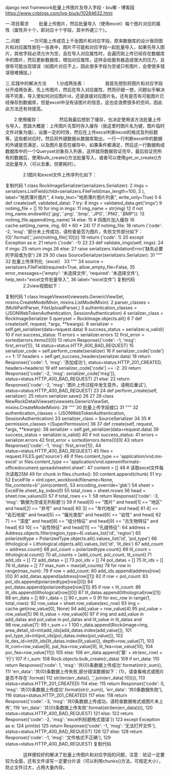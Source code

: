 django rest framework批量上传图片及导入字段 - biu嘟 - 博客园 https://www.cnblogs.com/lyq-biu/p/10284632.html

一.项目需求
　　批量上传图片，然后批量导入（使用excel）每个图片对应的属性（属性共十个，即对应十个字段，其中外键三个）。

二.问题
　　一次可能上传成百上千张图片和对应字段，原来数据库的设计我将图片和对应属性放在一张表中，图片不可能和对应字段一起批量导入，如果先导入图片，其他字段必须允许为空，且在导入对应属性时，会遍历刚上传已经存在数据库中的图片，然后更新数据库，增加对应属性，这样会给服务器造成很大的压力，且很有可能出现错误（如图片对应不上，因此很多字段为空或只有图片，会使很多错误很难捕捉。）

三.实践中的解决方法
　　1.分成两张表：
　　　　我首先想到将图片和对应字段分开成两张表，先上传图片，然后在导入对应属性，然而仔细一想，问题似乎解决得不完善，导入使如何对应图片id，还是直接对应图片名，还有是否有可能图片已经保存到数据库，但是excel中没有该图片的信息，这也会浪费很多的空间，因此此方法还有待提高。

　　2.使用缓存：
　　　　然后我最后想到了缓存，也决定使用该方法批量上传与导入，思路大概是：上传图片先暂时存入缓存（我这里时图片名为键，图片临时文件对象为值），设置一定的时效，然后在上传excel判断excel的格式及列标题等，这些都对应时，然后将外键数据从数据库取出，一行一行判断excel中的数据的外键是否满足，以及图片是否在缓存中，如果条件都满足，然后这一行数据构成数据库中的一个Queryset对象存入列表，这样就将数据验证完毕，最后验证完所有的数据后，使用bulk_create()方法批量写入，或者可以使用get_or_create()方法批量导入（可以去重，但更耗时）。

 　　　　2.1图片和excel文件上传序列化如下：

复制代码
 1 class RockImageSerializer(serializers.Serializer):
 2     imgs = serializers.ListField(child=serializers.FileField(max_length=100,
 3                                                              ), label="地质薄片图片",
 4                                  help_text="地质薄片图片列表", write_only=True)
 5 
 6     def create(self, validated_data):
 7         try:
 8             imgs = validated_data.get('imgs')
 9             notimg_file = []
10             for img in imgs:
11                 img_name = str(img)
12                 if not img_name.endswith(('.jpg', '.png', '.bmp', '.JPG', '.PNG', '.BMP')):
13                     notimg_file.append(img_name)
14                 else:
15                     # 将图片加入缓存
16                     cache.set(img_name, img, 60 * 60 * 24)
17             if notimg_file:
18                 return {'code': -2, 'msg': '部分未上传成功，请检查是否为图片，失败文件部分如下：{0}'.format(','.join(notimg_file[:10]))}
19             return {'code': 1}
20         except Exception as e:
21             return {'code': -1}
22 
23     def validate_imgs(self, imgs):
24         if imgs:
25             return imgs
26         else:
27             raise serializers.ValidationError('缺失必要的字段或为空')
28 
29 
30 class SourceSerializer(serializers.Serializer):
31     """
32     批量上传序列化（excel）
33     """
34     source = serializers.FileField(required=True, allow_empty_file=False,
35                                    error_messages={'empty': '未选择文件', 'required': '未选择文件'}, help_text="excel文件批量导入",
36                                    label="excel文件")
复制代码
　　　　2.2view视图如下：

复制代码
  1 class ImageViewset(viewsets.GenericViewSet, mixins.CreateModelMixin, mixins.ListModelMixin):
  2     parser_classes = (MultiPartParser, FileUploadParser,)
  3     authentication_classes = (JSONWebTokenAuthentication, SessionAuthentication)
  4     serializer_class = RockImageSerializer
  5     queryset = RockImage.objects.all()
  6 
  7     def create(self, request, *args, **kwargs):
  8         serializer = self.get_serializer(data=request.data)
  9         success_status = serializer.is_valid()
 10         if not success_status:
 11             errors = serializer.errors
 12             first_error = sorted(errors.items())[0]
 13             return Response({'code': -1, 'msg': first_error[1]},
 14                             status=status.HTTP_400_BAD_REQUEST)
 15         serializer_code = self.perform_create(serializer)
 16         if serializer_code['code'] == 1:
 17             headers = self.get_success_headers(serializer.data)
 18             return Response({'code': 1, 'msg': '添加成功'}, status=status.HTTP_201_CREATED, headers=headers)
 19         elif serializer_code['code'] == -2:
 20             return Response({'code': -2, 'msg': serializer_code['msg']}, status=status.HTTP_400_BAD_REQUEST)
 21         else:
 22             return Response({'code': -2, 'msg': '图片上传过程中发生意外，请稍后重试'}, status=status.HTTP_400_BAD_REQUEST)
 23 
 24     def perform_create(self, serializer):
 25         return serializer.save()
 26 
 27 
 28 class NewRockDetailViewset(viewsets.GenericViewSet, mixins.CreateModelMixin):
 29     """
 30     批量上传字段接口
 31     """
 32     authentication_classes = (JSONWebTokenAuthentication, SessionAuthentication)
 33     serializer_class = SourceSerializer
 34 
 35     # permission_classes =[SuperPermission]
 36 
 37     def create(self, request, *args, **kwargs):
 38         serializer = self.get_serializer(data=request.data)
 39         success_status = serializer.is_valid()
 40         if not success_status:
 41             errors = serializer.errors
 42             first_error = sorted(errors.items())[0]
 43             return Response({'code': -1, 'msg': first_error[1]},
 44                             status=status.HTTP_400_BAD_REQUEST)
 45         files = request.FILES.get('source')
 46         if files.content_type == 'application/vnd.ms-excel' or files.content_type == 'application/vnd.openxmlformats-officedocument.spreadsheetml.sheet':
 47             content = []
 48             # 读取excel文件每次读取25M
 49             for chunk in files.chunks():
 50                 content.append(chunk)
 51             try:
 52                 ExcelFile = xlrd.open_workbook(filename=None, file_contents=b''.join(content),
 53                                                encoding_override='gbk')
 54                 sheet = ExcelFile.sheet_by_index(0)
 55                 total_rows = sheet.nrows
 56                 head = sheet.row_values(0)
 57                 if total_rows <= 1:
 58                     return Response({'code': -3, 'msg': '数据为空或无列标题'})
 59                 if head[0] == "图片" and head[1] == "地区" and head[2] == "井号" and head[
 60                     3] == "年代地层" and head[
 61                     4] == "岩石地层" and head[5] == "偏光类型" and head[6] == "岩性" and head[
 62                     7] == "深度" and head[8] == "组分特征" and head[9] == "古生物特征" and head[
 63                     10] == "岩性特征" and head[11] == "孔缝特征":
 64                     address = Address.objects.filter(region_type=4).values_list('id', 'region')
 65                     polarizedtype = PolarizedType.objects.all().values_list('id', 'pol_type')
 66                     lithological = Lithological.objects.all().values_list('id', 'lit_des')
 67                     add_count = address.count()
 68                     pol_count = polarizedtype.count()
 69                     lit_count = lithological.count()
 70                     all_counts = [add_count, pol_count, lit_count]
 71                     add_ids = []
 72                     add_datas = []
 73                     pol_ids = []
 74                     pol_datas = []
 75                     lit_ids = []
 76                     lit_datas = []
 77                     max_num = max(all_counts)
 78                     for row in range(max_num):
 79                         if row < add_count:
 80                             add_ids.append(address[row][0])
 81                             add_datas.append(address[row][1])
 82                         if row < pol_count:
 83                             pol_ids.append(polarizedtype[row][0])
 84                             pol_datas.append(polarizedtype[row][1])
 85                         if row < lit_count:
 86                             lit_ids.append(lithological[row][0])
 87                             lit_datas.append(lithological[row][1])
 88                     err_data = []
 89                     r_data = []
 90                     r_sum = 0
 91                     for exc_row in range(1, total_rows):
 92                         row_value = sheet.row_values(exc_row)
 93                         img = cache.get(row_value[0], None)
 94                         add_value = row_value[4]
 95                         pol_value = row_value[5]
 96                         lit_value = row_value[6]
 97                         if img and add_value in add_datas and pol_value in pol_datas and lit_value in lit_datas and \
 98                                 row_value[7]:
 99                             r_sum += 1
100                             r_data.append(Rock(image=img, area_detail_id=int(add_ids[add_datas.index(add_value)]),
101                                                pol_type_id=int(pol_ids[pol_datas.index(pol_value)]),
102                                                lit_des_id=int(lit_ids[lit_datas.index(lit_value)]), depth=row_value[7],
103                                                lit_com=row_value[8], pal_fea=row_value[9], lit_fea=row_value[10],
104                                                por_fea=row_value[11]))
105                         else:
106                             err_data.append('第' + str(exc_row) + '行')
107                     if r_sum:
108                         Rock.objects.bulk_create(r_data)
109                         if err_data:
110                             return Response({'code': 1, 'msg': '共{0}条数据上传成功'.format(str(r_sum)),
111                                              'err_data': '共{0}条数据上传失败,部分错误数据如下：{1}，请查看格式或图片是否不存在'.format(
112                                                  str(len(err_data)), ','.join(err_data[:10]))},
113                                             status=status.HTTP_201_CREATED)
114                         else:
115                             return Response({'code': 0, 'msg': '共{0}条数据上传成功'.format(str(r_sum)), 'err_data': '共0条数据失败'},
116                                             status=status.HTTP_201_CREATED)
117                     else:
118                         return Response({'code': -3, 'msg': '共0条数据上传成功，请检查数据格式或图片未上传',
119                                          'err_data': '共{0}条数据上传失败'.format(str(len(err_data)))},
120                                         status=status.HTTP_400_BAD_REQUEST)
121                 else:
122                     return Response({'code': -2, 'msg': 'excel列标题格式错误'})
123             except Exception as e:
124                 print(e)
125                 return Response({'code': -1, 'msg': '无法打开文件'}, status=status.HTTP_400_BAD_REQUEST)
126 
127         else:
128             return Response({'code': -1, 'msg': '文件格式不正确'},
129                             status=status.HTTP_400_BAD_REQUEST)
复制代码
 

　　　　这样便较好的解决了批量上传图片和对应字段的问题，注意：验证一定要较为全面，还有文件读写一定要分片读（可以利用chunks()方法，可规定大小），防止文件过大，占用大量内存。

 